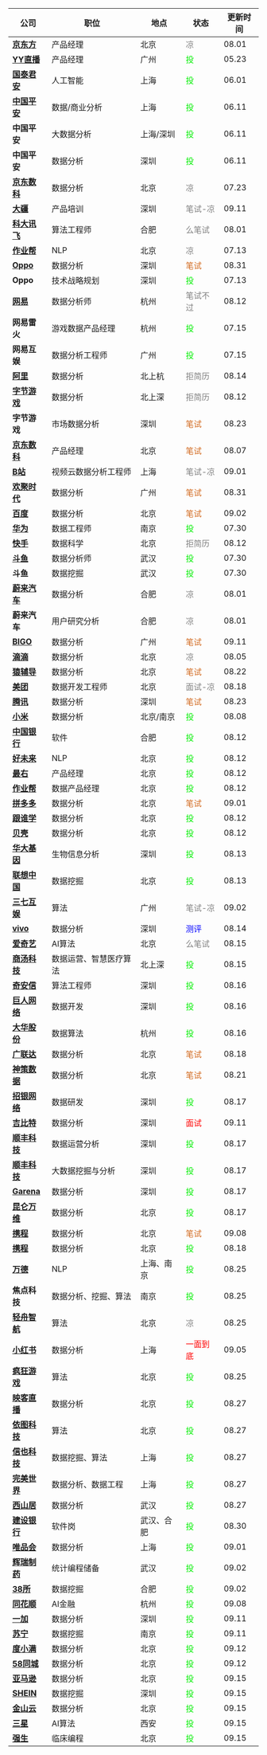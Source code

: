 |公司|职位|地点|状态|更新时间|
|----|----|----|----|----|
|**[京东方](http://campus.boe.com/)**|产品经理|北京|<font color=gray>凉</font>|08.01|
|**[YY直播](https://app.mokahr.com/apply/hjsd/48#/jobs?keyword=%E6%A0%A1%E6%8B%9B%E6%8F%90%E5%89%8D%E6%89%B9&page=1&_k=crueu7)**|产品经理|广州|<font color=gree>投</font>|05.23|
|**[国泰君安](https://hr.gtja.com/recruitment/index/intern)**|人工智能|上海|<font color=gree>投</font>|06.01|
|**[中国平安](https://campus.pingan.com/personalcenter/center)**|数据/商业分析|上海|<font color=gree>投</font>|06.11|
|**中国平安**|大数据分析|上海/深圳|<font color=gree>投</font>|06.11|
|**中国平安**|数据分析|深圳|<font color=gree>投</font>|06.11|
|**[京东数科](http://campus.jd.com/web/apply/myjob)**|数据分析|北京|<font color=gray>凉</font>|07.23|
|**[大疆](https://we.dji.com/zh-CN/user)**|产品培训|深圳|<font color=gray>笔试-凉</font>|09.11|
|**[科大讯飞](https://www.nowcoder.com/profile/945633054/resume)**|算法工程师|合肥|<font color=gray>么笔试</font>|08.01|
|**[作业帮](https://job.zuoyebang.com/xiaoyuan.html#/candidateHome/applications?_k=1h9q1v)**|NLP|北京|<font color=gray>凉</font>|07.13|
|**[Oppo](http://oppo.zhaopin.com/jobs.html)**|数据分析|深圳|<font color=chocolate>笔试</font>|08.31|
|**Oppo**|技术战略规划|深圳|<font color=gree>投</font>|07.13|
|**[网易](https://campus.163.com/app/index)**|数据分析师|杭州|<font color=gray>笔试不过</font>|08.12|
|**网易雷火**|游戏数据产品经理|杭州|<font color=gree>投</font>|07.15|
|**网易互娱**|数据分析工程师|广州|<font color=gree>投</font>|07.15|
|**[阿里](https://talent.alibaba.com/personal/campus-resume)**|数据分析|北上杭|<font color=gray>拒简历</font>|08.14|
|**[字节游戏](https://job.bytedance.com/campus/position/application)**|数据分析|北上深|<font color=gray>拒简历</font>|08.12|
|**字节游戏**|市场数据分析|深圳|<font color=chocolate>笔试</font>|08.23|
|**[京东数科](http://campus.jd.com/web/apply/myjob)**|产品经理|北京|<font color=chocolate>笔试</font>|08.07|
|**[B站](https://app.mokahr.com/campus_apply/bilibili01/6205#/candidateHome/applications?_k=ipg2d7)**|视频云数据分析工程师|上海|<font color=gray>笔试-凉</font>|09.01|
|**[欢聚时代](https://app.mokahr.com/campus_apply/hjsd/47#/candidateHome/applications?_k=p9qq3m)**|数据分析|广州|<font color=chocolate>笔试</font>|08.31|
|**[百度](https://talent.baidu.com/external/baidu/campus.html#/individualCenter)**|数据分析|北京|<font color=chocolate>笔试</font>|09.02|
|**[华为](https://career.huawei.com/reccampportal/portal5/user-index.html)**|数据工程师|南京|<font color=gree>投</font>|07.30|
|**[快手](https://campus.kuaishou.cn/#/campus/my-apply/)**|数据科学|北京|<font color=gray>拒简历</font>|08.12|
|**[斗鱼](https://app.mokahr.com/campus_apply/douyu/7623#/?_k=j8cr0n)**|数据分析师|武汉|<font color=gree>投</font>|07.30|
|**斗鱼**|数据挖掘|武汉|<font color=gree>投</font>|07.30|
|**[蔚来汽车](https://www.hotjob.cn/wt/niocampus/web/index#/pc)**|数据分析|合肥|<font color=gray>凉</font>|08.01|
|**蔚来汽车**|用户研究分析|合肥|<font color=gray>凉</font>|08.01|
|**[BIGO](https://app.mokahr.com/campus_apply/bigo/1018#/candidateHome/applications)**|数据分析|广州|<font color=chocolate>笔试</font>|09.11|
|**[滴滴](https://campus.didiglobal.com/campus_apply/didiglobal/6223#/candidateHome/applications)**|数据分析|北京|<font color=gray>凉</font>|08.05|
|**[猿辅导](http://hr.yuanfudao.com/#/candidateHome/applications)**|数据分析|北京|<font color=chocolate>笔试</font>|08.22|
|**[美团](https://campus.meituan.com/apply-record)**|数据开发工程师|北京|<font color=gray>面试-凉</font>|08.18|
|**[腾讯](https://join.qq.com/preview.php)**|数据分析|深圳|<font color=chocolate>笔试</font>|08.23|
|**[小米](https://join.qq.com/preview.php)**|数据分析|北京/南京|<font color=gree>投</font>|08.08|
|**[中国银行](https://join.qq.com/preview.php)**|软件|合肥|<font color=gree>投</font>|08.12|
|**[好未来](http://job.100tal.com/Portal/Apply/Index)**|NLP|北京|<font color=gree>投</font>|08.12|
|**[最右](https://app.mokahr.com/campus_apply/xiaochuankeji/3518#/candidateHome/applications)**|产品经理|北京|<font color=gree>投</font>|08.12|
|**[作业帮](https://job.zuoyebang.com/xiaoyuan.html#/candidateHome/applications)**|数据产品经理|北京|<font color=gree>投</font>|08.12|
|**[拼多多](https://careers.pinduoduo.com/campus/personal-center)**|数据分析|北京|<font color=chocolate>笔试</font>|09.01|
|**[跟谁学](https://app.mokahr.com/campus_apply/bjhl/7662#/candidateHome/applications)**|数据分析|北京|<font color=gree>投</font>|08.12|
|**[贝壳](https://campus.ke.com/Portal/Apply/Index)**|数据分析|北京|<font color=gree>投</font>|08.12|
|**[华大基因](https://genomics.zhiye.com/Portal/Apply/Index)**|生物信息分析|深圳|<font color=gree>投</font>|08.13|
|**[联想中国](https://talent.lenovo.com.cn/resume/create)**|数据挖掘|北京|<font color=gree>投</font>|08.13|
|**[三七互娱](https://zhaopin.37.com/index.php?m=Home&c=user&a=index)**|算法|广州|<font color=gray>笔试-凉</font>|09.02|
|**[vivo](https://hr.vivo.com/wt/vivo/web/templet1000/index/corpshowNewDeliveryRecordvivo!listApplyPosition?operational=15cceaf91335ff9613ef0deb6254161c8d3028510a36ac633baa1381266a4a9a1545f212d5b2b79ba6469fe0df59313be38cfa0b92cd84a62de04f15ac7797ee4478b30e1445f1c70f0402a8f5b5cc974e5f76f246b57ba2d874504e26b03245ec227b30738b1fc9)**|数据分析|深圳|<font color=blue>测评</font>|08.14|
|**[爱奇艺](http://zhaopin.iqiyi.com/campus.html#/my-recruit?recruitmenId=88)**|AI算法|北京|<font color=gray>么笔试</font>|08.15|
|**[商汤科技](https://hr.sensetime.com/delivery/record?channel=1)**|数据运营、智慧医疗算法|北上深|<font color=gree>投</font>|08.15|
|**[奇安信](https://www.nowcoder.com/profile/)**|算法工程师|深圳|<font color=gree>投</font>|08.16|
|**[巨人网络](https://www.nowcoder.com/profile/)**|数据开发|深圳|<font color=gree>投</font>|08.16|
|**[大华股份](https://dahua.zhiye.com/Portal/Apply/Index)**|数据算法|杭州|<font color=gree>投</font>|08.16|
|**[广联达](https://app.mokahr.com/campus_apply/glodon/1750#/candidateHome/applications)**|数据分析|北京|<font color=chocolate>笔试</font>|08.18|
|**[神策数据](https://app.mokahr.com/campus_apply/sensorsdata/2911#/candidateHome/applications)**|数据分析|北京|<font color=chocolate>笔试</font>|08.21|
|**[招银网络](https://cmbntjob.cmbchina.com/pages/mycenter/default.html)**|数据研发|深圳|<font color=gree>投</font>|08.17|
|**[吉比特](https://campus.g-bits.com/me)**|数据分析|深圳|<font color=red>面试</font>|09.11|
|**[顺丰科技](http://campus.sf-express.com/#/personalCenter)**|数据运营分析|深圳|<font color=gree>投</font>|08.17|
|**[顺丰科技](http://campus.sf-express.com/#/personalCenter)**|大数据挖掘与分析|深圳|<font color=gree>投</font>|08.17|
|**[Garena](https://www.nowcoder.com/profile/945633054/resume)**|数据分析|深圳|<font color=gree>投</font>|08.17|
|**[昆仑万维](https://www.nowcoder.com/profile/945633054/resume)**|数据分析|北京|<font color=gree>投</font>|08.17|
|**[携程](https://ctrip.zhiye.com/Portal/Apply/Index)**|数据分析|北京|<font color=chocolate>笔试</font>|09.08|
|**[携程](https://ctrip.zhiye.com/Portal/Apply/Index)**|数据分析|北京|<font color=gree>投</font>|08.18|
|**[万德](https://www.wind.com.cn/NewSite/jd.html?id=1)**|NLP|上海、南京|<font color=gree>投</font>|08.25|
|**焦点科技**|数据分析、挖掘、算法|南京|<font color=gree>投</font>|08.25|
|**[轻舟智航](https://www.nowcoder.com/profile/945633054/resume)**|算法|北京|<font color=gray>凉</font>|08.25|
|**[小红书](https://campus.liepin.com/resume/editresumedetail/)**|数据分析|上海|<font color=red>一面到底</font>|09.05|
|**[疯狂游戏](http://official-website.hortorgames.com/#/web/detail?id=5f39f60a0db632000a5a98f2)**|算法|北京|<font color=gree>投</font>|08.25|
|**[映客直播](https://app.mokahr.com/campus_apply/inke/2069?sourceToken=c21aca1637fabe25dbe494664ac11a52#/candidateHome/applications)**|数据分析|北京|<font color=gree>投</font>|08.27|
|**[依图科技](https://app.mokahr.com/recommendation-apply/yitu-inc/3702?recommenderId=109441&from=timeline&isappinstalled=0#/job/45f71d95-54cd-4273-bc7b-f26ae64b8954/campus_apply/thanks?jobId=45f71d95-54cd-4273-bc7b-f26ae64b8954&recommenderId=109441&isRecommendation=false&applyInfo%5BaimWorkCity%5D=%E5%8C%97%E4%BA%AC%E5%B8%82&candidateName=%E5%8D%A2%E4%B9%A6%E5%AE%87&candidateId=149941868)**|算法|北京|<font color=gree>投</font>|08.27|
|**[信也科技](https://app.mokahr.com/campus_apply/paipaidai/6537#/candidateHome/applications)**|数据挖掘、算法|上海|<font color=gree>投</font>|08.27|
|**[完美世界](https://wanmei.zhiye.com/Portal/Apply/Index)**|数据分析、数据工程|上海|<font color=gree>投</font>|08.27|
|**[西山居](https://app.mokahr.com/campus_apply/xishanju/5745#/candidateHome/applications)**|数据分析|武汉|<font color=gree>投</font>|08.27|
|**[建设银行](http://job.ccb.com/cn/job/mycenter/apply.html?planType=XY&orgId=8ba3bc896cbed0df016cd1b97e1b588f)**|软件岗|武汉、合肥|<font color=gree>投</font>|08.30|
|**[唯品会](https://recruitment.corp.vipshop.com/wt/VIPS/web/index?brandCode=VIP#/pc)**|数据分析|上海|<font color=gree>投</font>|09.01|
|**[辉瑞制药](https://pfizer.avature.cn/zh_CN/campus/Profile)**|统计编程储备|武汉|<font color=gree>投</font>|09.02|
|**[38所]()**|数据挖掘|合肥|<font color=gree>投</font>|09.02|
|**[同花顺](http://talent.10jqka.com.cn/default/usercenter/index/)**|AI金融|杭州|<font color=gree>投</font>|09.08|
|**[一加](https://app.mokahr.com/campus_apply/oneplus/5483#/candidateHome/applications)**|数据分析|深圳|<font color=gree>投</font>|09.11|
|**[苏宁](http://campus.suning.cn/rps-campus/resume/personalCenter.htm?preach_name=campus)**|数据挖掘|南京|<font color=gree>投</font>|09.11|
|**[度小满](https://app.mokahr.com/m/candidate/applications/deliver-query/duxiaoman)**|数据分析|北京|<font color=gree>投</font>|09.12|
|**[58同城](https://campus.58.com/Portal/Apply/Index)**|数据分析|北京|<font color=gree>投</font>|09.12|
|**[亚马逊](http://i.51job.com/userset/my_apply.php?type=xy&lang=c)**|数据分析|北京|<font color=gree>投</font>|09.15|
|**[SHEIN](https://app.mokahr.com/campus_apply/shein/2932?sourceToken=c7617d9c1df3839dea80d0445acbd505#/candidateHome/applications)**|数据挖掘|深圳|<font color=gree>投</font>|09.15|
|**[金山云]()**|数据分析|北京|<font color=gree>投</font>|09.15|
|**[三星](http://dearsamsung.zhiye.com/Portal/Apply/Index)**|AI算法|西安|<font color=gree>投</font>|09.15|
|**[强生](http://i.51job.com/userset/my_apply.php?type=xy&lang=c)**|临床编程|北京|<font color=gree>投</font>|09.15|